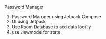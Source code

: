 Password Manager

1) Password Manager using Jetpack Compose
2) UI using Jetpack
3) Use Room Database to add data locally
4) use viewmodel for state
